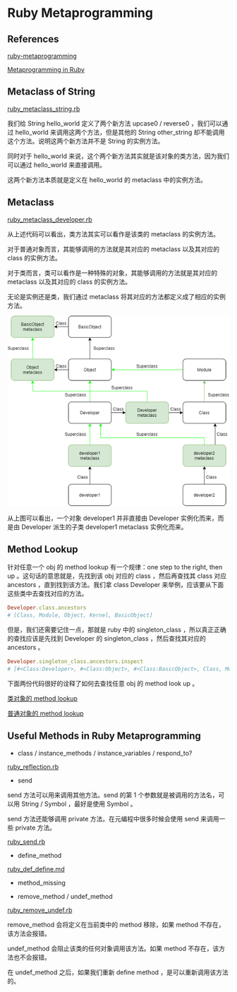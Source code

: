 # Ruby Metaprogramming

## References

[ruby-metaprogramming](https://www.toptal.com/ruby/ruby-metaprogramming-cooler-than-it-sounds)

[Metaprogramming in Ruby](http://ruby-metaprogramming.rubylearning.com/html/ruby_metaprogramming_2.html)

## Metaclass of String

[ruby_metaclass_string.rb](src/ruby_metaclass_string.rb)

我们给 String hello_world 定义了两个新方法 upcase0 / reverse0 ，我们可以通过 hello_world 来调用这两个方法，但是其他的 String other_string 却不能调用这个方法。说明这两个新方法并不是 String 的实例方法。

同时对于 hello_world 来说，这个两个新方法其实就是该对象的类方法，因为我们可以通过 hello_world 来直接调用。

这两个新方法本质就是定义在 hello_world 的 metaclass 中的实例方法。

## Metaclass

[ruby_metaclass_developer.rb](src/ruby_metaclass_developer.rb)

从上述代码可以看出，类方法其实可以看作是该类的 metaclass 的实例方法。

对于普通对象而言，其能够调用的方法就是其对应的 metaclass 以及其对应的 class 的实例方法。

对于类而言，类可以看作是一种特殊的对象，其能够调用的方法就是其对应的 metaclass 以及其对应的 class 的实例方法。

无论是实例还是类，我们通过 metaclass 将其对应的方法都定义成了相应的实例方法。

![ruby_metaclass.drawio.png](assets/ruby_metaclass.drawio.png)

从上图可以看出，一个对象 developer1 并非直接由 Developer 实例化而来，而是由 Developer 派生的子类 developer1 metaclass 实例化而来。

## Method Lookup

针对任意一个 obj 的 method lookup 有一个规律：one step to the right, then up 。这句话的意思就是，先找到该 obj 对应的 class ，然后再查找其 class 对应 ancestors ，直到找到该方法。我们拿 class Developer 来举例，应该要从下面这些类中去查找对应的方法。

```ruby
Developer.class.ancestors
# [Class, Module, Object, Kernel, BasicObject]
```

但是，我们还需要记住一点，那就是 ruby 中的 singleton_class ，所以真正正确的查找应该是先找到 Developer 的 singleton_class ，然后查找其对应的 ancestors 。

```ruby
Developer.singleton_class.ancestors.inspect
# [#<Class:Developer>, #<Class:Object>, #<Class:BasicObject>, Class, Module, Object, Kernel, BasicObject]
```

下面两份代码很好的诠释了如何去查找任意 obj 的 method look up 。

[类对象的 method lookup](src/ruby_method_lookup_class.rb)

[普通对象的 method lookup](src/ruby_method_lookup_obj.rb)

## Useful Methods in Ruby Metaprogramming

- class / instance_methods / instance_variables / respond_to?

[ruby_reflection.rb](src/ruby_reflection.rb)

- send

send 方法可以用来调用其他方法。send 的第 1 个参数就是被调用的方法名，可以用 String / Symbol ，最好是使用 Symbol 。

send 方法还能够调用 private 方法。在元编程中很多时候会使用 send 来调用一些 private 方法。

[ruby_send.rb](src/ruby_send.rb)

- define_method

[ruby_def_define.md](ruby_def_define.md)

- method_missing

- remove_method / undef_method

[ruby_remove_undef.rb](src/ruby_remove_undef.rb)

remove_method 会将定义在当前类中的 method 移除，如果 method 不存在，该方法会报错。

undef_method 会阻止该类的任何对象调用该方法。如果 method 不存在，该方法也不会报错。

在 undef_method 之后，如果我们重新 define method ，是可以重新调用该方法的。
